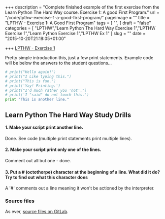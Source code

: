 +++
description = "Complete finished example of the first exercise from the Learn Python The Hard Way course. Exercise 1: A good First Program."
url = "/code/lpthw-exercise-1-a-good-first-program/"
pageimage = ""
title = "LPTHW - Exercise 1: A Good First Program"
tags = [
  "",
]
draft = "false"
categories = [
  "LPTHW","Learn Python The Hard Way Exercise 1","LPTHW Exercise 1","Learn Python Exercise 1","LPTHW Ex 1"
]
slug = ""
date = "2015-10-20T21:18:05+01:00"

+++
[LPTHW - Exercise 1](http://learnpythonthehardway.org/book/ex1.html)

Pretty simple introduction this, just a few print statements. Example code will be below the answers to the student questions...

```python
# print("Hello again!")
# print("I Like typing this.")
# print("This is fun.")
# print('Yay! Printing.')
# print("I'd much rather you 'not'.")
# print('I "said" do not touch this.')
print "This is another line."
```
## Learn Python The Hard Way Study Drills

#### 1. Make your script print another line.

Done. See code (multiple print statements print multiple lines).

#### 2. Make your script print only one of the lines.

Comment out all but one - done.

#### 3. Put a # (octothorpe) character at the beginning of a line. What did it do? Try to find out what this character does

A '#' comments out a line meaning it won't be actioned by the interpreter. 

### Source files

As ever, [source files on GitLab](https://gitlab.com/josharcher/LPTHW).
